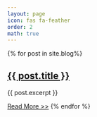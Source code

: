 ```yaml
---
layout: page
icon: fas fa-feather
order: 2
math: true
---
```


{% for post in site.blog%}
  <h2><a href="{{ post.url }}">{{ post.title }}</a></h2>
  <p>{{ post.excerpt }}</p>
  <a href="{{ post.url }}">Read More >></a>
{% endfor %}

